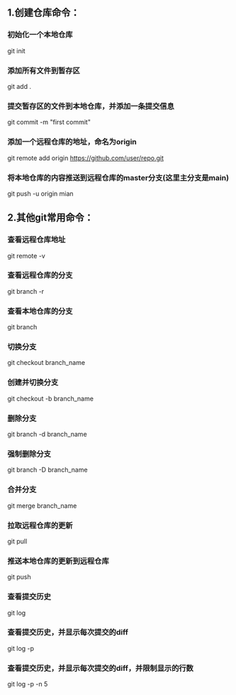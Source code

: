 ## 1.创建仓库命令：
### 初始化一个本地仓库
git init
### 添加所有文件到暂存区
git add .
### 提交暂存区的文件到本地仓库，并添加一条提交信息
git commit -m "first commit"
### 添加一个远程仓库的地址，命名为origin
git remote add origin https://github.com/user/repo.git
### 将本地仓库的内容推送到远程仓库的master分支(这里主分支是main)
git push -u origin mian


## 2.其他git常用命令：
### 查看远程仓库地址
git remote -v
### 查看远程仓库的分支
git branch -r
### 查看本地仓库的分支
git branch
### 切换分支
git checkout branch_name
### 创建并切换分支
git checkout -b branch_name
### 删除分支
git branch -d branch_name
### 强制删除分支
git branch -D branch_name
### 合并分支
git merge branch_name
### 拉取远程仓库的更新
git pull
### 推送本地仓库的更新到远程仓库
git push
### 查看提交历史
git log
### 查看提交历史，并显示每次提交的diff
git log -p
### 查看提交历史，并显示每次提交的diff，并限制显示的行数
git log -p -n 5